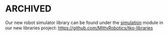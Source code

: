 # ARCHIVED
Our new robot simulator library can be found under the [simulation](https://github.com/MittyRobotics/tko-libraries/tree/master/simulation/src/main/java/com/github/mittyrobotics/simulation) module in our new libraries project: https://github.com/MittyRobotics/tko-libraries

